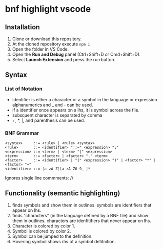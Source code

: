 # bnf highlight vscode

## Installation

1. Clone or download this repository.
2. At the cloned repository execute `npm i`
3. Open the folder in VS Code.
4. Open the **Run and Debug** panel (Ctrl+Shift+D or Cmd+Shift+D).
5. Select **Launch Extension** and press the run button.

## Syntax

### List of Notation
- identifier is either a character or a symbol in the language or expression. alphanumerics and _ and - can be used.
- if a identifier once appears on a lhs, it is symbol across the file.
- subsquent character is separated by comma
- +, *, |, and parenthesis can be used.

### BNF Grammar

```bnf
<syntax>     ::= <rule> | <rule> <syntax>
<rule>       ::= <identifier> "::=" <expression> ";"
<expression> ::= <term> | <term> "|" <expression>
<term>       ::= <factor> | <factor> "," <term>
<factor>     ::= <identifier> | "(" <expression> ")" | <factor> "*" | <factor> "+"
<identifier> ::= [a-zA-Z][a-zA-Z0-9_-]*
```

Ignores single line commments: //


## Functionality (semantic highlighting)

1. finds symbols and show them in outlines. symbols are identifiers that appear on lhs.
2. finds "characters" (in the language defined by a BNF file) and show them in outlines. characters are idenfitifiers that never appear on lhs.
3. Character is colored by color 1.
4. Symbol is colored by color 2.
5. Symbol can be jumped to the definition. 
6. Hovering symbol shows rhs of a symbol defitnition.